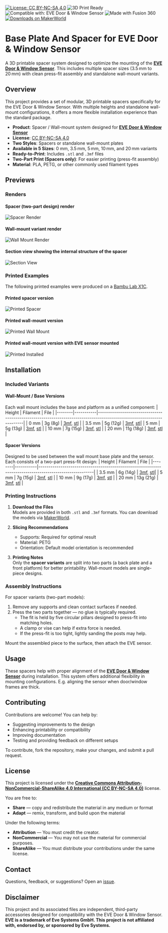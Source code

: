 [![License: CC BY-NC-SA 4.0](https://img.shields.io/badge/License-CC--BY--NC--SA--4.0-lightgrey.svg)](https://creativecommons.org/licenses/by-nc-sa/4.0/)
![3D Print Ready](https://img.shields.io/badge/3D_Print-Ready-brightgreen.svg)
![Compatible with: EVE Door & Window Sensor](https://img.shields.io/badge/Compatible_With-EVE%20Sensor-blue.svg)
![Made with Fusion 360](https://img.shields.io/badge/Made_with-Fusion%20360-orange.svg)
[![Downloads on MakerWorld](https://img.shields.io/badge/MakerWorld-Download-blueviolet?logo=printables)](https://makerworld.com/en/models/your-model-id-here)

# Base Plate And Spacer for EVE Door & Window Sensor

A 3D printable spacer system designed to optimize the mounting of the [**EVE Door & Window Sensor**](https://www.evehome.com/en/eve-door-window). This includes multiple spacer sizes (3.5 mm to 20 mm) with clean press-fit assembly and standalone wall-mount variants.

## Overview

This project provides a set of modular, 3D printable spacers specifically for the EVE Door & Window Sensor. With multiple heights and standalone wall-mount configurations, it offers a more flexible installation experience than the standard package.

- **Product**: Spacer / Wall-mount system designed for [**EVE Door & Window Sensor**](https://www.evehome.com/en/eve-door-window)
- **License**: [CC BY-NC-SA 4.0](https://creativecommons.org/licenses/by-nc-sa/4.0/)
- **Two Styles**: Spacers or standalone wall-mount plates
- **Available in 5 Sizes**: 0 mm, 3.5 mm, 5 mm, 10 mm, and 20 mm variants  
- **Ready-to-Print**: Includes `.stl` and `.3mf` files
- **Two-Part Print (Spacers only)**: For easier printing (press-fit assembly)
- **Material**: PLA, PETG, or other commonly used filament types

## Previews

### Renders

#### Spacer (two-part design) render
![Spacer Render](images/render_spacer.png)

#### Wall-mount variant render
![Wall Mount Render](images/render_wallmount.png)

#### Section view showing the internal structure of the spacer
![Section View](images/render_section.png)

### Printed Examples
The following printed examples were produced on a [Bambu Lab X1C](https://bambulab.com/en/x1).

#### Printed spacer version
![Printed Spacer](images/printed_spacer.png)

#### Printed wall-mount version
![Printed Wall Mount](images/printed_wallmount.png)

#### Printed wall-mount version with EVE sensor mounted
![Printed Installed](images/printed_installed.png)

## Installation

### Included Variants

#### Wall-Mount / Base Versions  
Each wall mount includes the base and platform as a unified component:
| Height | Filament  | File                                                                                                                  |
|--------|-----------|-----------------------------------------------------------------------------------------------------------------------|
| 0 mm   | 3g (8g)   | [3mf](models/EveDoorAndWindowSensorWallmountBase0mm.3mf), [stl](models/EveDoorAndWindowSensorWallmountBase0mm.stl)    |
| 3.5 mm | 5g (12g)  | [3mf](models/EveDoorAndWindowSensorWallmountBase3.5mm.3mf), [stl](models/EveDoorAndWindowSensorWallmountBase3.5mm.stl)|
| 5 mm   | 5g (13g)  | [3mf](models/EveDoorAndWindowSensorWallmountBase5mm.3mf), [stl](models/EveDoorAndWindowSensorWallmountBase5mm.stl)    |
| 10 mm  | 7g (15g)  | [3mf](models/EveDoorAndWindowSensorWallmountBase10mm.3mf), [stl](models/EveDoorAndWindowSensorWallmountBase10mm.stl)  |
| 20 mm  | 11g (18g) | [3mf](models/EveDoorAndWindowSensorWallmountBase20mm.3mf), [stl](models/EveDoorAndWindowSensorWallmountBase20mm.stl)  |

#### Spacer Versions  
Designed to be used between the wall mount base plate and the sensor. Each consists of a two-part press-fit design:
| Height | Filament  | File                                                                                                    |
|--------|-----------|---------------------------------------------------------------------------------------------------------|
| 3.5 mm | 6g (14g)  | [3mf](models/EveDoorAndWindowSensorSpacer3.5mm.3mf), [stl](models/EveDoorAndWindowSensorSpacer3.5mm.stl)|
| 5 mm   | 7g (15g)  | [3mf](models/EveDoorAndWindowSensorSpacer5mm.3mf), [stl](models/EveDoorAndWindowSensorSpacer5mm.stl)    |
| 10 mm  | 9g (17g)  | [3mf](models/EveDoorAndWindowSensorSpacer10mm.3mf), [stl](models/EveDoorAndWindowSensorSpacer10mm.stl)  |
| 20 mm  | 13g (21g) | [3mf](models/EveDoorAndWindowSensorSpacer20mm.3mf), [stl](models/EveDoorAndWindowSensorSpacer20mm.stl)  |

### Printing Instructions

1. **Download the Files**  
   Models are provided in both `.stl` and `.3mf` formats.
   You can download the models via [MakerWorld](https://makerworld.com/en/models/your-model-id-here).

2. **Slicing Recommendations**
   - Supports: Required for optimal result
   - Material: PETG  
   - Orientation: Default model orientation is recommended

3. **Printing Notes**  
   Only the **spacer variants** are split into two parts (a back plate and a front platform) for better printability. Wall-mount models are single-piece designs.

### Assembly Instructions

For spacer variants (two-part models):
1. Remove any supports and clean contact surfaces if needed.
2. Press the two parts together — no glue is typically required.  
   - The fit is held by five circular pillars designed to press-fit into matching holes.
   - A clamp or vise can help if extra force is needed.
   - If the press-fit is too tight, lightly sanding the posts may help.

Mount the assembled piece to the surface, then attach the EVE sensor.

## Usage

These spacers help with proper alignment of the [**EVE Door & Window Sensor**](https://www.evehome.com/en/eve-door-window) during installation. This system offers additional flexibility in mounting configurations. E.g. aligning the sensor when door/window frames are thick.

## Contributing

Contributions are welcome! You can help by:
- Suggesting improvements to the design
- Enhancing printability or compatibility
- Improving documentation
- Testing and providing feedback on different setups

To contribute, fork the repository, make your changes, and submit a pull request.

## License

This project is licensed under the **[Creative Commons Attribution-NonCommercial-ShareAlike 4.0 International (CC BY-NC-SA 4.0)](https://creativecommons.org/licenses/by-nc-sa/4.0/)** license.

You are free to:
- **Share** — copy and redistribute the material in any medium or format  
- **Adapt** — remix, transform, and build upon the material  

Under the following terms:
- **Attribution** — You must credit the creator.  
- **NonCommercial** — You may not use the material for commercial purposes.  
- **ShareAlike** — You must distribute your contributions under the same license.

## Contact

Questions, feedback, or suggestions? Open an [issue](https://github.com/healerz/eve-sensor-door-window-spacer/issues).

## Disclaimer
This project and its associated files are independent, third-party accessories designed for compatibility with the EVE Door & Window Sensor.
**EVE is a trademark of Eve Systems GmbH. This project is not affiliated with, endorsed by, or sponsored by Eve Systems.**